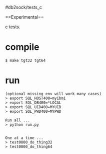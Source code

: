 #db2sock/tests_c

==Experimental==

c tests. 

# compile

```
$ make tgt32 tgt64
```

# run
```
(optional missing env will work many cases)
> export SQL_HOST400=myibmi
> export SQL_DB400=*LOCAL
> export SQL_UID400=MYUID
> export SQL_PWD400=MYPWD

Run all ...
> python run.py


One at a time ...
> test0000_do_thing32
> test0000_do_thing64
```


